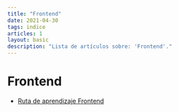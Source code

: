 ```yaml
---
title: "Frontend"
date: 2021-04-30
tags: indice
articles: 1
layout: basic
description: "Lista de artículos sobre: 'Frontend'."
---
```


# Frontend
- [Ruta de aprendizaje Frontend](../frontend/ruta-de-aprendizaje)
